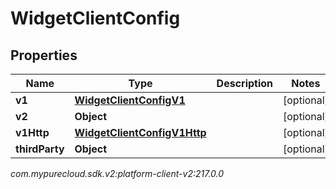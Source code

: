 # WidgetClientConfig


## Properties

| Name | Type | Description | Notes |
| ------------ | ------------- | ------------- | ------------- |
| **v1** | [**WidgetClientConfigV1**](WidgetClientConfigV1) |  |  [optional] |
| **v2** | **Object** |  |  [optional] |
| **v1Http** | [**WidgetClientConfigV1Http**](WidgetClientConfigV1Http) |  |  [optional] |
| **thirdParty** | **Object** |  |  [optional] |




_com.mypurecloud.sdk.v2:platform-client-v2:217.0.0_
